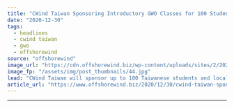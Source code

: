```yaml
---
title: "CWind Taiwan Sponsoring Introductory GWO Classes for 100 Students and Fishermen"
date: "2020-12-30"
tags: 
  - headlines
  - cwind taiwan
  - gwo
  - offshorewind
source: "offshorewind"
image_url: "https://cdn.offshorewind.biz/wp-content/uploads/sites/2/2020/12/30152003/CWind-Taiwan__.jpg"
image_fp: "/assets/img/post_thumbnails/44.jpg"
lead: "CWind Taiwan will sponsor up to 100 Taiwanese students and local fishermen who want"
article_url: "https://www.offshorewind.biz/2020/12/30/cwind-taiwan-sponsoring-introductory-gwo-classes-for-100-students-and-fishermen/"
---
```


---
